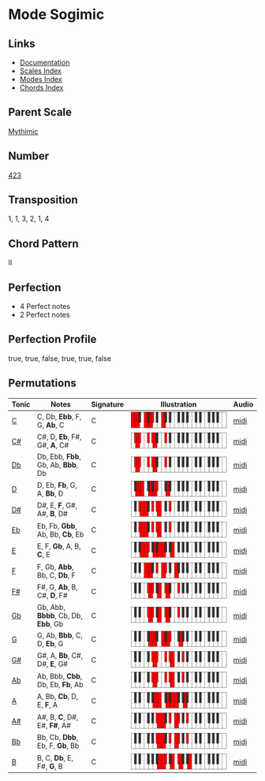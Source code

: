 # Mode Sogimic

## Links

- [Documentation](README.md)
- [Scales Index](Scales.md)
- [Modes Index](Modes.md)
- [Chords Index](Chords.md)

## Parent Scale

[Mythimic](ScaleMythimic.md)

## Number

[423](https://ianring.com/musictheory/scales/423)

## Transposition

1, 1, 3, 2, 1, 4

## Chord Pattern

II

## Perfection

- 4 Perfect notes
- 2 Perfect notes

## Perfection Profile

true, true, false, true, true, false

## Permutations

| Tonic | Notes | Signature | Illustration | Audio |
|-------|-------|-----------|--------------|-------|
| [C](ModeCNaturalSogimic.md) | C, Db, **Ebb**, F, G, **Ab**, C | C | ![CNaturalSogimic](ModeCNaturalSogimic.png) | [midi](https://github.com/edipermadi/music/blob/main/docs/ModeCNaturalSogimic.mid?raw=true) |
| [C#](ModeCSharpSogimic.md) | C#, D, **Eb**, F#, G#, **A**, C# | C | ![CSharpSogimic](ModeCSharpSogimic.png) | [midi](https://github.com/edipermadi/music/blob/main/docs/ModeCSharpSogimic.mid?raw=true) |
| [Db](ModeDFlatSogimic.md) | Db, Ebb, **Fbb**, Gb, Ab, **Bbb**, Db | C | ![DFlatSogimic](ModeDFlatSogimic.png) | [midi](https://github.com/edipermadi/music/blob/main/docs/ModeDFlatSogimic.mid?raw=true) |
| [D](ModeDNaturalSogimic.md) | D, Eb, **Fb**, G, A, **Bb**, D | C | ![DNaturalSogimic](ModeDNaturalSogimic.png) | [midi](https://github.com/edipermadi/music/blob/main/docs/ModeDNaturalSogimic.mid?raw=true) |
| [D#](ModeDSharpSogimic.md) | D#, E, **F**, G#, A#, **B**, D# | C | ![DSharpSogimic](ModeDSharpSogimic.png) | [midi](https://github.com/edipermadi/music/blob/main/docs/ModeDSharpSogimic.mid?raw=true) |
| [Eb](ModeEFlatSogimic.md) | Eb, Fb, **Gbb**, Ab, Bb, **Cb**, Eb | C | ![EFlatSogimic](ModeEFlatSogimic.png) | [midi](https://github.com/edipermadi/music/blob/main/docs/ModeEFlatSogimic.mid?raw=true) |
| [E](ModeENaturalSogimic.md) | E, F, **Gb**, A, B, **C**, E | C | ![ENaturalSogimic](ModeENaturalSogimic.png) | [midi](https://github.com/edipermadi/music/blob/main/docs/ModeENaturalSogimic.mid?raw=true) |
| [F](ModeFNaturalSogimic.md) | F, Gb, **Abb**, Bb, C, **Db**, F | C | ![FNaturalSogimic](ModeFNaturalSogimic.png) | [midi](https://github.com/edipermadi/music/blob/main/docs/ModeFNaturalSogimic.mid?raw=true) |
| [F#](ModeFSharpSogimic.md) | F#, G, **Ab**, B, C#, **D**, F# | C | ![FSharpSogimic](ModeFSharpSogimic.png) | [midi](https://github.com/edipermadi/music/blob/main/docs/ModeFSharpSogimic.mid?raw=true) |
| [Gb](ModeGFlatSogimic.md) | Gb, Abb, **Bbbb**, Cb, Db, **Ebb**, Gb | C | ![GFlatSogimic](ModeGFlatSogimic.png) | [midi](https://github.com/edipermadi/music/blob/main/docs/ModeGFlatSogimic.mid?raw=true) |
| [G](ModeGNaturalSogimic.md) | G, Ab, **Bbb**, C, D, **Eb**, G | C | ![GNaturalSogimic](ModeGNaturalSogimic.png) | [midi](https://github.com/edipermadi/music/blob/main/docs/ModeGNaturalSogimic.mid?raw=true) |
| [G#](ModeGSharpSogimic.md) | G#, A, **Bb**, C#, D#, **E**, G# | C | ![GSharpSogimic](ModeGSharpSogimic.png) | [midi](https://github.com/edipermadi/music/blob/main/docs/ModeGSharpSogimic.mid?raw=true) |
| [Ab](ModeAFlatSogimic.md) | Ab, Bbb, **Cbb**, Db, Eb, **Fb**, Ab | C | ![AFlatSogimic](ModeAFlatSogimic.png) | [midi](https://github.com/edipermadi/music/blob/main/docs/ModeAFlatSogimic.mid?raw=true) |
| [A](ModeANaturalSogimic.md) | A, Bb, **Cb**, D, E, **F**, A | C | ![ANaturalSogimic](ModeANaturalSogimic.png) | [midi](https://github.com/edipermadi/music/blob/main/docs/ModeANaturalSogimic.mid?raw=true) |
| [A#](ModeASharpSogimic.md) | A#, B, **C**, D#, E#, **F#**, A# | C | ![ASharpSogimic](ModeASharpSogimic.png) | [midi](https://github.com/edipermadi/music/blob/main/docs/ModeASharpSogimic.mid?raw=true) |
| [Bb](ModeBFlatSogimic.md) | Bb, Cb, **Dbb**, Eb, F, **Gb**, Bb | C | ![BFlatSogimic](ModeBFlatSogimic.png) | [midi](https://github.com/edipermadi/music/blob/main/docs/ModeBFlatSogimic.mid?raw=true) |
| [B](ModeBNaturalSogimic.md) | B, C, **Db**, E, F#, **G**, B | C | ![BNaturalSogimic](ModeBNaturalSogimic.png) | [midi](https://github.com/edipermadi/music/blob/main/docs/ModeBNaturalSogimic.mid?raw=true) |
